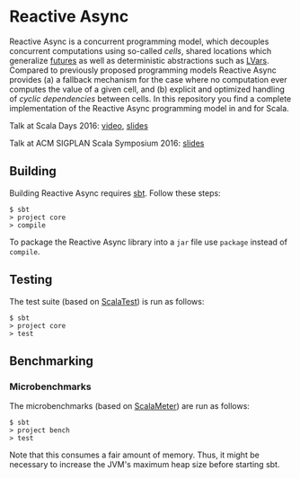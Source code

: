 # Reactive Async

Reactive Async is a concurrent programming model, which decouples
concurrent computations using so-called *cells*, shared locations
which generalize
[futures](https://en.wikipedia.org/wiki/Futures_and_promises) as well
as deterministic abstractions such as
[LVars](https://hackage.haskell.org/package/lvish). Compared to
previously proposed programming models Reactive Async provides (a) a
fallback mechanism for the case where no computation ever computes the
value of a given cell, and (b) explicit and optimized handling of
*cyclic dependencies* between cells. In this repository you find a
complete implementation of the Reactive Async programming model in and
for Scala.

Talk at Scala Days 2016: [video](https://www.youtube.com/watch?v=S9xxhyDYoZk),
[slides](https://speakerdeck.com/phaller/programming-with-futures-lattices-and-quiescence)

Talk at ACM SIGPLAN Scala Symposium 2016:
[slides](https://speakerdeck.com/phaller/reactive-async-expressive-deterministic-concurrency)

## Building

Building Reactive Async requires
[sbt](http://www.scala-sbt.org). Follow these steps:

```
$ sbt
> project core
> compile
```

To package the Reactive Async library into a `jar` file use `package`
instead of `compile`.

## Testing

The test suite (based on [ScalaTest](http://www.scalatest.org)) is run
as follows:

```
$ sbt
> project core
> test
```

## Benchmarking

### Microbenchmarks

The microbenchmarks (based on
[ScalaMeter](https://scalameter.github.io)) are run as follows:

```
$ sbt
> project bench
> test
```

Note that this consumes a fair amount of memory. Thus, it might be
necessary to increase the JVM's maximum heap size before starting sbt.
